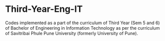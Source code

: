 # Third-Year-Eng-IT
Codes implemented as a part of the curriculum of Third Year (Sem 5 and 6) of Bachelor of Engineering in Information Technology as per the curriculum of Savitribai Phule Pune University (formerly University of Pune).
